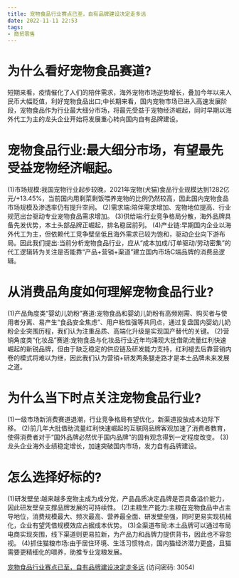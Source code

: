 ```yaml
---
title: 宠物食品行业赛点已至，自有品牌建设决定走多远
date: 2022-11-11 22:53
tags:
- 商贸零售
---
```

# 为什么看好宠物食品赛道?
短期来看，疫情催化了人们的陪伴需求，海外宠物市场逆势增长，叠加今年以来人民币大幅贬值，利好宠物食品出口;中长期来看，国内宠物市场已进入高速发展阶段，宠物食品作为行业最大细分市场，将最先受益于宠物经济崛起，同时早期以海外代工为主的龙头企业开始将发展重心转向国内自有品牌建设。

# 宠物食品行业:最大细分市场，有望最先受益宠物经济崛起。
(1)市场规模:我国宠物行业起步较晚，2021年宠物(犬猫)食品行业规模达到1282亿元/+13.45%，当前国内用剩菜剩饭喂养宠物的比例仍然较高，因此国内宠物食品市场规模及渗透率仍有提升空间。
(2)需求端:陪伴需求增加、宠物地位提高、行业规范出台驱动专业宠物食品需求增加。
(3)供给端:行业竞争格局分散，海外品牌具备先发优势，本土头部品牌正崛起，排名稳居前列。
(4)产业链:早期国内企业以海外代工为主，但依赖代工竞争壁垒低且海外需求已较为饱和，驱动企业向下游布局。因此我们提出:当前分析宠物食品行业，应从“成本加成/订单驱动/劳动密集”的代工逻辑转为关注是否能靠“产品+营销+渠道”建立国内市场C端品牌的消费品逻辑。
<!-- more -->
# 从消费品角度如何理解宠物食品行业?
(1)产品角度类“婴幼儿奶粉”赛道:宠物食品和婴幼儿奶粉有高频刚需、购买者与使用者分离、易产生“食品安全焦虑”、用户粘性强等共同点，通过复盘国内婴幼儿奶粉企业突围历程，我们认为注重品质、高端化升级是实现国产替代的关键。
(2)营销角度类“化妆品”赛道:宠物食品与化妆品行业近年均涌现大批借助流量红利快速崛起的新锐品牌，但由于缺乏稳定的供应链及研发能力支持，红利褪去后靠营销内卷的模式将难以为继，因此我们认为营销+研发两条腿走路才是本土品牌未来发展之道。

# 为什么当下时点关注宠物食品行业?
(1)一级市场新消费赛道退潮，行业竞争格局有望优化，新渠道投放成本边际下移。
(2)前几年大批借助流量红利快速崛起的互联网品牌客观加速了消费者教育，使得消费者对于“国外品牌必然优于国内品牌”的固有观念得到一定程度改变。
(3)龙头企业海外业绩稳定增长，加速突破国内市场，发力自有品牌建设。

# 怎么选择好标的?
(1)研发壁垒:越来越多宠物主成为成分党，产品品质决定品牌是否具备溢价能力，因此研发壁垒支撑品牌发展的可持续性。
(2)主粮生产能力:主粮在宠物食品中占主导地位，消费规模最大、频次最高、营养最全面、研发壁垒强，同时更易实现机械化，企业有望凭借规模效应占据成本优势。
(3)全渠道布局:本土品牌可以通过布局电商实现突围，线下渠道则更易拉新，为产品力和品牌力提供背书，因此也不容忽视。
(4)抓住猫粮市场:由于居住环境、生活习惯特点，国内猫经济潜力更盛，且猫需要更精细化的喂养，助推专业宠粮发展。

[宠物食品行业赛点已至，自有品牌建设决定走多远](https://url12.ctfile.com/f/3948612-722978115-a2d580?p=3054)
(访问密码: 3054)
